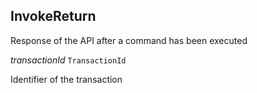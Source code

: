 

## InvokeReturn  


Response of the API after a command has been executed

  
<article>

*transactionId* `TransactionId` 

Identifier of the transaction

</article>

